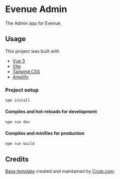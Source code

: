# Evenue Admin
The Admin app for Evenue.

## Usage

This project was built with
* [Vue 3](https://v3.vuejs.org/)
* [Vite](https://vitejs.dev/)
* [Tailwind CSS](https://tailwindcss.com/)
* [Amplify](https://docs.amplify.aws/)

### Project setup
```
npm install
```

#### Compiles and hot-reloads for development
```
npm run dev
```

#### Compiles and minifies for production
```
npm run build
```

## Credits
[Base template](https://github.com/cruip/vuejs-admin-dashboard-template) created and maintained by [Cruip.com](https://cruip.com/).
